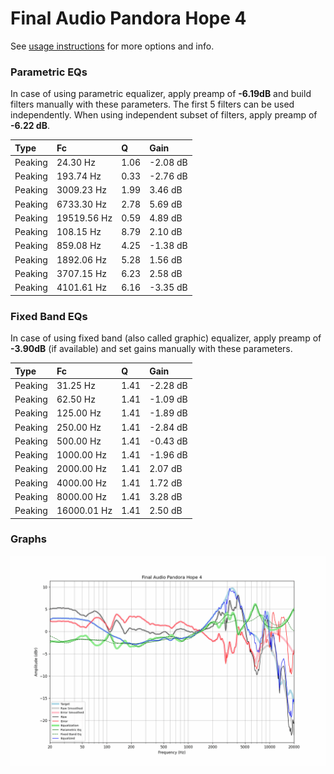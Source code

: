 # Final Audio Pandora Hope 4
See [usage instructions](https://github.com/jaakkopasanen/AutoEq#usage) for more options and info.

### Parametric EQs
In case of using parametric equalizer, apply preamp of **-6.19dB** and build filters manually
with these parameters. The first 5 filters can be used independently.
When using independent subset of filters, apply preamp of **-6.22 dB**.

| Type    | Fc          |    Q | Gain     |
|:--------|:------------|:-----|:---------|
| Peaking | 24.30 Hz    | 1.06 | -2.08 dB |
| Peaking | 193.74 Hz   | 0.33 | -2.76 dB |
| Peaking | 3009.23 Hz  | 1.99 | 3.46 dB  |
| Peaking | 6733.30 Hz  | 2.78 | 5.69 dB  |
| Peaking | 19519.56 Hz | 0.59 | 4.89 dB  |
| Peaking | 108.15 Hz   | 8.79 | 2.10 dB  |
| Peaking | 859.08 Hz   | 4.25 | -1.38 dB |
| Peaking | 1892.06 Hz  | 5.28 | 1.56 dB  |
| Peaking | 3707.15 Hz  | 6.23 | 2.58 dB  |
| Peaking | 4101.61 Hz  | 6.16 | -3.35 dB |

### Fixed Band EQs
In case of using fixed band (also called graphic) equalizer, apply preamp of **-3.90dB**
(if available) and set gains manually with these parameters.

| Type    | Fc          |    Q | Gain     |
|:--------|:------------|:-----|:---------|
| Peaking | 31.25 Hz    | 1.41 | -2.28 dB |
| Peaking | 62.50 Hz    | 1.41 | -1.09 dB |
| Peaking | 125.00 Hz   | 1.41 | -1.89 dB |
| Peaking | 250.00 Hz   | 1.41 | -2.84 dB |
| Peaking | 500.00 Hz   | 1.41 | -0.43 dB |
| Peaking | 1000.00 Hz  | 1.41 | -1.96 dB |
| Peaking | 2000.00 Hz  | 1.41 | 2.07 dB  |
| Peaking | 4000.00 Hz  | 1.41 | 1.72 dB  |
| Peaking | 8000.00 Hz  | 1.41 | 3.28 dB  |
| Peaking | 16000.01 Hz | 1.41 | 2.50 dB  |

### Graphs
![](./Final%20Audio%20Pandora%20Hope%204.png)